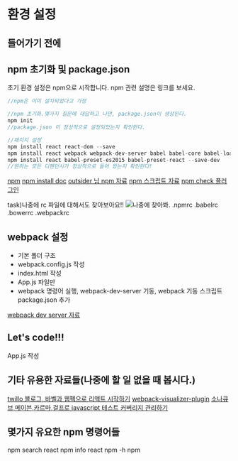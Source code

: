 # 환경 설정

## 들어가기 전에


## npm 초기화 및 package.json
초기 환경 설정은 npm으로 시작합니다. npm 관련 설명은 링크를 보세요.


~~~javascript
//npm은 이미 설치되었다고 가정

//npm 초기화.몇가지 질문에 대답하고 나면, package.json이 생성된다.
npm init
//package.json 이 정상적으로 설정되었는지 확인한다.

//패치지 설정
npm install react react-dom --save
npm install react webpack webpack-dev-server babel babel-core babel-loader --save-dev
npm install react babel-preset-es2015 babel-preset-react --save-dev
//원하는 모든 디펜던시가 정상적으로 들어 왔는지 확인한다!
~~~

[npm](https://www.npmjs.com/)
[npm install doc](https://docs.npmjs.com/cli/install)
[outsider 님 npm 자료](https://blog.outsider.ne.kr/665)
[npm 스크립트 자료](https://docs.npmjs.com/misc/scripts)
[npm check 플러그인](https://github.com/dylang/npm-check)

task)나중에 rc 파일에 대해서도 찾아보아요!!
![나중에 찾아봐.](https://librewiki.net/images/c/cd/%ED%95%84%EC%9A%94%ED%95%9C%EB%A7%8C%ED%81%BC%EC%9D%80%EB%B3%B4%EC%97%AC%EC%A4%AC%EB%8B%A4%EC%9D%B4%EC%9D%B4%EC%83%81%EC%9D%80%EB%B3%B4%EC%97%AC%EC%A3%BC%EC%A7%80%EC%95%8A%EB%8A%94%EB%8B%A4.jpg)
.npmrc
.babelrc
.bowerrc
.webpackrc
## webpack 설정

* 기본 폴더 구조
* webpack.config.js 작성
* index.html 작성
* App.js 파일만
* webpack 명령어 실행, webpack-dev-server 기동, webpack 기동 스크립트 package.json 추가

[webpack dev server 자료](https://webpack.github.io/docs/webpack-dev-server.html)

## Let's code!!!
App.js 작성

## 기타 유용한 자료들(나중에 할 일 없을 때 봅시다.)
[twillo 블로그, 바벨과 웹펙으로 리액트 시작하기](https://www.twilio.com/blog/2015/08/setting-up-react-for-es6-with-webpack-and-babel-2.html)
[webpack-visualizer-plugin](https://www.npmjs.com/package/webpack-visualizer-plugin)
[소나큐브,메이븐,카르마,걸프로 javascript 테스트 커버리지 관리하기](https://blog.akquinet.de/2014/11/25/js-test-coverage/)

## 몇가지 유요한 npm 명령어들
npm search react
npm info react
npm <cmd> -h
npm
